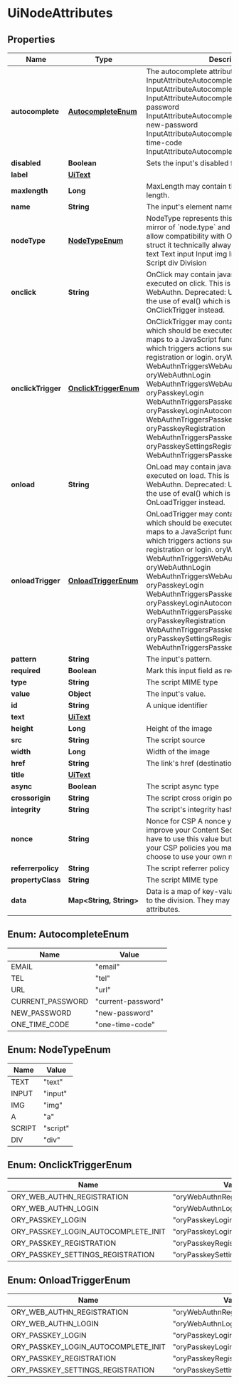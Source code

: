 

# UiNodeAttributes


## Properties

| Name | Type | Description | Notes |
|------------ | ------------- | ------------- | -------------|
|**autocomplete** | [**AutocompleteEnum**](#AutocompleteEnum) | The autocomplete attribute for the input. email InputAttributeAutocompleteEmail tel InputAttributeAutocompleteTel url InputAttributeAutocompleteUrl current-password InputAttributeAutocompleteCurrentPassword new-password InputAttributeAutocompleteNewPassword one-time-code InputAttributeAutocompleteOneTimeCode |  [optional] |
|**disabled** | **Boolean** | Sets the input&#39;s disabled field to true or false. |  |
|**label** | [**UiText**](UiText.md) |  |  [optional] |
|**maxlength** | **Long** | MaxLength may contain the input&#39;s maximum length. |  [optional] |
|**name** | **String** | The input&#39;s element name. |  |
|**nodeType** | [**NodeTypeEnum**](#NodeTypeEnum) | NodeType represents this node&#39;s types. It is a mirror of &#x60;node.type&#x60; and is primarily used to allow compatibility with OpenAPI 3.0. In this struct it technically always is \&quot;script\&quot;. text Text input Input img Image a Anchor script Script div Division |  |
|**onclick** | **String** | OnClick may contain javascript which should be executed on click. This is primarily used for WebAuthn.  Deprecated: Using OnClick requires the use of eval() which is a security risk. Use OnClickTrigger instead. |  [optional] |
|**onclickTrigger** | [**OnclickTriggerEnum**](#OnclickTriggerEnum) | OnClickTrigger may contain a WebAuthn trigger which should be executed on click.  The trigger maps to a JavaScript function provided by Ory, which triggers actions such as PassKey registration or login. oryWebAuthnRegistration WebAuthnTriggersWebAuthnRegistration oryWebAuthnLogin WebAuthnTriggersWebAuthnLogin oryPasskeyLogin WebAuthnTriggersPasskeyLogin oryPasskeyLoginAutocompleteInit WebAuthnTriggersPasskeyLoginAutocompleteInit oryPasskeyRegistration WebAuthnTriggersPasskeyRegistration oryPasskeySettingsRegistration WebAuthnTriggersPasskeySettingsRegistration |  [optional] |
|**onload** | **String** | OnLoad may contain javascript which should be executed on load. This is primarily used for WebAuthn.  Deprecated: Using OnLoad requires the use of eval() which is a security risk. Use OnLoadTrigger instead. |  [optional] |
|**onloadTrigger** | [**OnloadTriggerEnum**](#OnloadTriggerEnum) | OnLoadTrigger may contain a WebAuthn trigger which should be executed on load.  The trigger maps to a JavaScript function provided by Ory, which triggers actions such as PassKey registration or login. oryWebAuthnRegistration WebAuthnTriggersWebAuthnRegistration oryWebAuthnLogin WebAuthnTriggersWebAuthnLogin oryPasskeyLogin WebAuthnTriggersPasskeyLogin oryPasskeyLoginAutocompleteInit WebAuthnTriggersPasskeyLoginAutocompleteInit oryPasskeyRegistration WebAuthnTriggersPasskeyRegistration oryPasskeySettingsRegistration WebAuthnTriggersPasskeySettingsRegistration |  [optional] |
|**pattern** | **String** | The input&#39;s pattern. |  [optional] |
|**required** | **Boolean** | Mark this input field as required. |  [optional] |
|**type** | **String** | The script MIME type |  |
|**value** | **Object** | The input&#39;s value. |  [optional] |
|**id** | **String** | A unique identifier |  |
|**text** | [**UiText**](UiText.md) |  |  |
|**height** | **Long** | Height of the image |  |
|**src** | **String** | The script source |  |
|**width** | **Long** | Width of the image |  |
|**href** | **String** | The link&#39;s href (destination) URL.  format: uri |  |
|**title** | [**UiText**](UiText.md) |  |  |
|**async** | **Boolean** | The script async type |  |
|**crossorigin** | **String** | The script cross origin policy |  |
|**integrity** | **String** | The script&#39;s integrity hash |  |
|**nonce** | **String** | Nonce for CSP  A nonce you may want to use to improve your Content Security Policy. You do not have to use this value but if you want to improve your CSP policies you may use it. You can also choose to use your own nonce value! |  |
|**referrerpolicy** | **String** | The script referrer policy |  |
|**propertyClass** | **String** | The script MIME type |  [optional] |
|**data** | **Map&lt;String, String&gt;** | Data is a map of key-value pairs that are passed to the division.  They may be used for &#x60;data-...&#x60; attributes. |  [optional] |



## Enum: AutocompleteEnum

| Name | Value |
|---- | -----|
| EMAIL | &quot;email&quot; |
| TEL | &quot;tel&quot; |
| URL | &quot;url&quot; |
| CURRENT_PASSWORD | &quot;current-password&quot; |
| NEW_PASSWORD | &quot;new-password&quot; |
| ONE_TIME_CODE | &quot;one-time-code&quot; |



## Enum: NodeTypeEnum

| Name | Value |
|---- | -----|
| TEXT | &quot;text&quot; |
| INPUT | &quot;input&quot; |
| IMG | &quot;img&quot; |
| A | &quot;a&quot; |
| SCRIPT | &quot;script&quot; |
| DIV | &quot;div&quot; |



## Enum: OnclickTriggerEnum

| Name | Value |
|---- | -----|
| ORY_WEB_AUTHN_REGISTRATION | &quot;oryWebAuthnRegistration&quot; |
| ORY_WEB_AUTHN_LOGIN | &quot;oryWebAuthnLogin&quot; |
| ORY_PASSKEY_LOGIN | &quot;oryPasskeyLogin&quot; |
| ORY_PASSKEY_LOGIN_AUTOCOMPLETE_INIT | &quot;oryPasskeyLoginAutocompleteInit&quot; |
| ORY_PASSKEY_REGISTRATION | &quot;oryPasskeyRegistration&quot; |
| ORY_PASSKEY_SETTINGS_REGISTRATION | &quot;oryPasskeySettingsRegistration&quot; |



## Enum: OnloadTriggerEnum

| Name | Value |
|---- | -----|
| ORY_WEB_AUTHN_REGISTRATION | &quot;oryWebAuthnRegistration&quot; |
| ORY_WEB_AUTHN_LOGIN | &quot;oryWebAuthnLogin&quot; |
| ORY_PASSKEY_LOGIN | &quot;oryPasskeyLogin&quot; |
| ORY_PASSKEY_LOGIN_AUTOCOMPLETE_INIT | &quot;oryPasskeyLoginAutocompleteInit&quot; |
| ORY_PASSKEY_REGISTRATION | &quot;oryPasskeyRegistration&quot; |
| ORY_PASSKEY_SETTINGS_REGISTRATION | &quot;oryPasskeySettingsRegistration&quot; |



